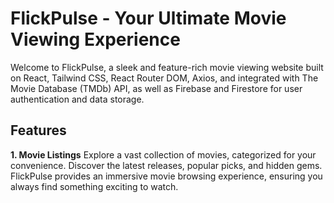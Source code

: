 # FlickPulse - Your Ultimate Movie Viewing Experience

Welcome to FlickPulse, a sleek and feature-rich movie viewing website built on React, Tailwind CSS, React Router DOM, Axios, and integrated with The Movie Database (TMDb) API, as well as Firebase and Firestore for user authentication and data storage.

## Features

**1. Movie Listings**
Explore a vast collection of movies, categorized for your convenience. Discover the latest releases, popular picks, and hidden gems. FlickPulse provides an immersive movie browsing experience, ensuring you always find something exciting to watch.
